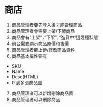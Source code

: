# 商店
1. 商品管理者要先登入後才能管理商品
2. 商品管理者會需要上架/下架商品
3. 商品會有”上架”，”下架”，”進貨中”這幾種狀態
4. 前台需要顯示商品原價和售價
5. 商品管理者能上傳/修改商品資料
6. 商品基本屬性要有
- SKU
- Name
- Desc(HTML)
- 0 到多張商品圖
7. 商品管理者可以新增刪除商品圖
8. 商品管理者可以刪除商品